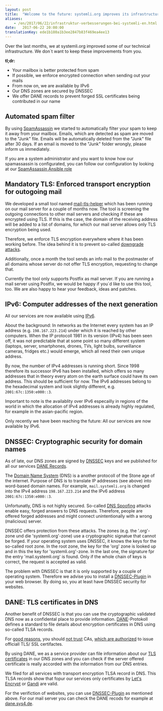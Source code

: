 ```yaml
---
layout: post
title:  "Welcome to the future: systemli.org improves its infrastructure"
aliases:
    - /en/2017/06/22/infrastruktur-verbesserungen-bei-systemli-en.html
date:   2017-06-22 20:00:00
translationKey: ede1b180a1b3ee2847b83f469ea4ee13
---
```

Over the last months, we at systemli.org improved some of our technical infrastructure. We don´t want to keep these 
improvements from you.

**tl;dr:**

  * Your mailbox is better protected from spam
  * If possible, we enforce encrypted connection when sending out your mails
  * From now on, we are available by IPv6
  * Our DNS zones are secured by DNSSEC
  * We offer DANE records to prevent forged SSL certificates being contributed in our name

## Automated spam filter 

By using [SpamAssassin](https://en.wikipedia.org/wiki/SpamAssassin) we started to automatically filter your spam to 
keep it away from your mailbox. Emails, which are detected as spam are moved to the "Junk" file. Emails will be 
automatically deleted from the "Junk" file after 30 days. If an email is moved to the "Junk" folder wrongly, please 
inform us immediately. 

If you are a system administrator and you want to know how our spamassassin is configurated, you can follow our 
configuration by looking at our [SpamAssassin Ansible role](https://github.com/systemli/ansible-role-spamassassin) 

## Mandatory TLS: Enforced transport encryption for outogoing mail

We developed a small tool named [mail-tls-helper](https://github.com/systemli/mail-tls-helper) which has been running 
on our mail server for a couple of months now. The tool is screening the outgoing connections to other mail servers and 
checking if these are encrypted using TLS. If this is the case, the domain of the receiving address will be added to a 
list of domains, for which our mail server allows only TLS encryption being used.

Therefore, we enforce TLS encryption everywhere where it has been working before. The idea behind it is to prevent 
so-called [downgrade attacks](https://en.wikipedia.org/wiki/Downgrade_attack).

Additionally, once a month the tool sends an info mail to the postmaster of all domains whose server do not offer TLS 
encryption, requesting to change that.

Currently the tool only supports Postfix as mail server. If you are running a mail server using Postfix, we would be 
happy if you´d like to use this tool, too. We are also happy to hear your feedback, ideas and patches.

## IPv6: Computer addresses of the next generation

All our services are now available using [IPv6](https://en.wikipedia.org/wiki/IPv6).

About the background: In networks as the Internet every system has an IP address (e.g. `198.167.223.214`) under which 
it is reached by other computers. When the IP protocoll 1981 in its version (IPv4) has been seen off, it was not 
predictable that at some point so many different system (laptops, server, smartphones, drones, TVs, light bulbs, 
surveillance cameras, fridges etc.) would emerge, which all need their own unique address.

By now, the number of IPv4 addresses is running short. Since 1998 therefore its successor IPv6 has been installed, 
which offers so many addresses that in theory every atom on the earth surface could have its own address. This should 
be sufficient for now. The IPv6 addresses belong to the hexadecimal system and look slightly different, e.g. 
`2001:67c:1350:e000::3`.

Important to note is the availablity over IPv6 especailly in regions of the world in which the allocation of IPv4 
addresses is already highly regulated, for example in the asian-pacific region.

Only recently we have been reaching the future: All our services are now available by IPv6.

## DNSSEC: Cryptographic security for domain names

As of late, our DNS zones are signed by [DNSSEC](https://en.wikipedia.org/wiki/Domain_Name_System_Security_Extensions) 
keys and we published for all our services 
[DANE Records](https://en.wikipedia.org/wiki/DNS-based_Authentication_of_Named_Entities).

The [Domain Name System](https://en.wikipedia.org/wiki/Domain_Name_System) (DNS) is a another protocoll of the Stone 
age of the internet. Purpose of DNS is to translate IP addresses (see above) into word-based domain names. For example, 
`mail.systemli.org` is changed into the IPv4 address `198.167.223.214` and the IPv6 address `2001:67c:1350:e000::3`.

Unfortunatly, DNS is not highly secured. So-called [DNS Spoofing](https://en.wikipedia.org/wiki/DNS_spoofing) attacks 
enable easy, forged answers to DNS requests. Therefore, people are offered forged addresses and might connect 
unintentionally with a wrong (malicious) server.

DNSSEC offers protection from these attacks. The zones (e.g. the '.org'-zone und die 'systemli.org'-zone) use a 
cryptographic signatue that cannot be forged. If your operating system uses DNSSEC, it knows the keys for the so-called 
root zone. In the root zone, the key for the 'org' zone is looked up and in this the key for 'systemli.org'-zone. In 
the last one, the signature fpr the entry 'mail.systemli.org' is found. Only if the whole chain of keys is correct, the 
request is accepted as valid.

The problem with DNSSEC is that it is only supported by a couple of operating system. Therefore we advise you to 
install a [DNSSEC-Plugin](https://www.dnssec-validator.cz/pages/download.html) in your web browser. By doing so, you at 
least have DNSSEC security for websites.

## DANE: TLS certificates in DNS

Another benefit of DNSSEC is that you can use the cryptographic validated DNS now as a confidental place to provide 
information. [DANE](https://en.wikipedia.org/wiki/DNS-based_Authentication_of_Named_Entities)-Protokoll defines a 
standard to file details about encryption certificates in DNS using so-called TLSA records.

For [good reasons](https://www.eff.org/deeplinks/2010/03/researchers-reveal-likelihood-governments-fake-ssl), you 
should [not trust](https://www.wired.com/2010/03/packet-forensics/) CAs, 
[which are authorized](https://blog.chaosradio.ccc.de/index.php/2011/09/29/cr-172-ssl-oder-einmal-aufmachen-bitte/) to 
issue officiall TLS/ SSL certifactes.

By using DANE, we as a service provider can file information about our 
[TLS certificates](https://en.wikipedia.org/wiki/Transport_Layer_Security) in our DNS zones and you can check if the 
server offered certificate is really accorded with the information from our DNS entries.

We filed for all services with transport encryption TLSA record in DNS. This TLSA records show that fopur our services 
only certificates by [Let's Encrypt](https://letsencrypt.org/) or [Gandi](https://www.gandi.net/) are valid.

For the verifiction of websites, you can use [DNSSEC-Plugin](https://www.dnssec-validator.cz/pages/download.html) as 
mentioned above. For our mail server you can check the DANE recods for example at 
[dane.sys4.de](https://dane.sys4.de/smtp/systemli.org).
